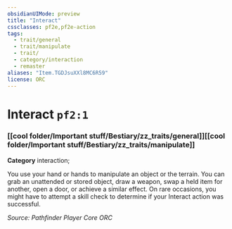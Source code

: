 ```yaml
---
obsidianUIMode: preview
title: "Interact"
cssclasses: pf2e,pf2e-action
tags:
  - trait/general
  - trait/manipulate
  - trait/
  - category/interaction
  - remaster
aliases: "Item.TGDJsuXXl8MC6R59"
license: ORC
---
```

# Interact `pf2:1`

### [[cool folder/Important stuff/Bestiary/zz_traits/general]][[cool folder/Important stuff/Bestiary/zz_traits/manipulate]]

**Category** interaction; 




You use your hand or hands to manipulate an object or the terrain. You can grab an unattended or stored object, draw a weapon, swap a held item for another, open a door, or achieve a similar effect. On rare occasions, you might have to attempt a skill check to determine if your Interact action was successful.

*Source: Pathfinder Player Core*
*ORC*